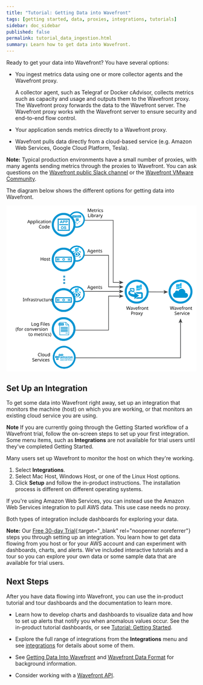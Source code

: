 ```yaml
---
title: "Tutorial: Getting Data into Wavefront"
tags: [getting started, data, proxies, integrations, tutorials]
sidebar: doc_sidebar
published: false
permalink: tutorial_data_ingestion.html
summary: Learn how to get data into Wavefront.
---
```


 Ready to get your data into Wavefront? You have several options:

- You ingest metrics data using one or more collector agents and the Wavefront proxy.

  A collector agent, such as Telegraf or Docker cAdvisor, collects metrics such as capacity and usage and outputs them to the Wavefront proxy. The Wavefront proxy forwards the data to the Wavefront server.  The Wavefront proxy works with the Wavefront server to ensure security and end-to-end flow control.
- Your application sends metrics directly to a Wavefront proxy.
- Wavefront pulls data directly from a cloud-based service (e.g. Amazon Web Services, Google Cloud Platform, Tesla).

**Note:** Typical production environments have a small number of proxies, with many agents sending metrics through the proxies to Wavefront. You can ask questions on the [Wavefront public Slack channel](https://wavefront-public.slack.com) or the [Wavefront VMware Community](https://communities.vmware.com/community/vmtn/wavefront).

The diagram below shows the different options for getting data into Wavefront.

![Wavefront architecture](images/wavefront_architecture.svg)

## Set Up an Integration

To get some data into Wavefront right away,  set up an integration that monitors the machine (host) on which you are working, or that monitors an existing cloud service you are using.

**Note** If you are currently going through the Getting Started workflow of a Wavefront trial, follow the on-screen steps to set up your first integration. Some menu items, such as **Integrations** are not available for trial users until they've completed Getting Started.

Many users set up Wavefront to monitor the host on which they're working.

1. Select **Integrations**.
2. Select Mac Host, Windows Host, or one of the Linux Host options.
3. Click **Setup** and follow the in-product instructions.
   The installation process is different on different operating systems.

 If you're using Amazon Web Services, you can instead use the Amazon Web Services integration to pull AWS data. This use case needs no proxy.

 Both types of integration include dashboards for exploring your data.

**Note:** Our [Free 30-day Trial](https://www.wavefront.com/sign-up/){:target="_blank" rel="noopenner noreferrer"} steps you through setting up an integration. You learn how to get data flowing from you host or for your AWS account and can experiment with dashboards, charts, and alerts. We've included interactive tutorials and a tour so you can explore your own data or some sample data that are available for trial users.

## Next Steps

After you have data flowing into Wavefront, you can use the in-product tutorial and tour dashboards and the documentation to learn more.

 - Learn how to develop charts and dashboards to visualize data and how to set up alerts that notify you when anomalous values occur. See the in-product tutorial dashboards, or see [Tutorial: Getting Started](tutorial_getting_started.html).

- Explore the full range of integrations from the **Integrations** menu and see [integrations](integrations.html) for details about some of them.

- See [Getting Data Into Wavefront](wavefront_data_ingestion.html) and [Wavefront Data Format](wavefront_data_format.html) for background information.

- Consider working with a [Wavefront API](wavefront_api.html).
